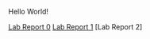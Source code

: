 Hello World!

[Lab Report 0](https://github.com/zack7109/cse15l-lab-reports/blob/main/lab-report-1-week-0.md)
[Lab Report 1](https://github.com/zack7109/cse15l-lab-reports/blob/main/lab-report-1-week-1.md)
[Lab Report 2]

